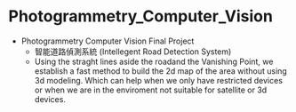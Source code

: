# Photogrammetry_Computer_Vision

- Photogrammetry Computer Vision Final Project
  - 智能道路偵測系統 (Intellegent Road Detection System)
  - Using the straght lines aside the roadand the Vanishing Point, we establish a fast method to build the 2d map of the area without using 3d modeling. Which can help when we only have restricted devices or when we are in the enviroment not suitable for satellite or 3d devices.
